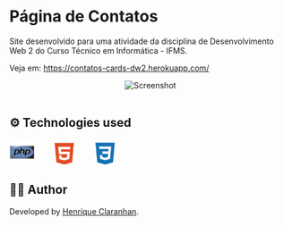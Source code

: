 # Página de Contatos
Site desenvolvido para uma atividade da disciplina de Desenvolvimento Web 2 do Curso Técnico em Informática - IFMS.

Veja em: https://contatos-cards-dw2.herokuapp.com/

<div align="center">
  <img src="https://user-images.githubusercontent.com/58452863/130693051-0dd5da9f-f50b-468f-8b96-ba4b78e40168.png" alt="Screenshot">
</div>

<br>

## :gear: Technologies used
<div>
    <img height="45" src="https://raw.githubusercontent.com/devicons/devicon/master/icons/php/php-original.svg">
    &ensp;&nbsp;&emsp;
    <img height="40" src="https://raw.githubusercontent.com/devicons/devicon/master/icons/html5/html5-plain.svg">
    &ensp;&nbsp;&emsp;
    <img height="40" src="https://raw.githubusercontent.com/devicons/devicon/master/icons/css3/css3-plain.svg">
</div>

## 👨‍💻 Author
Developed by <a href="https://github.com/henriqueclaranhan">Henrique Claranhan</a>.
